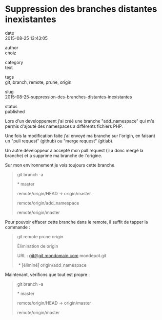 Suppression des branches distantes inexistantes
===============================================

date  
2015-08-25 13:43:05

author  
choiz

category  
text

tags  
git, branch, remote, prune, origin

slug  
2015-08-25-suppression-des-branches-distantes-inexistantes

status  
published

Lors d'un developpement j'ai créé une branche "add\_namespace" qui m'a
permis d'ajouté des namespaces a différents fichiers PHP.

Une fois la modification faite j'ai envoyé ma branche sur l'origin, en
faisant un "pull request" (github) ou "merge request" (gitlab).

Un autre développeur a accepté mon pull request (il a donc mergé la
branche) et a supprimé ma branche de l'origine.

Sur mon environnement je vois toujours cette branche.

> git branch -a
>
> \* master
>
> remote/origin/HEAD -&gt; origin/master
>
> remote/origin/add\_namespace
>
> remote/origin/master

Pour pouvoir effacer cette branche dans le remote, il suffit de tapper
la commande :

> git remote prune origin
>
> Élimination de origin
>
> URL : <git@git.mondomain.com>:mondepot.git
>
>  \* \[éliminé\] origin/add\_namespace

Maintenant, vérifions que tout est propre :

> git branch -a
>
> \* master
>
> remote/origin/HEAD -&gt; origin/master
>
> remote/origin/master
